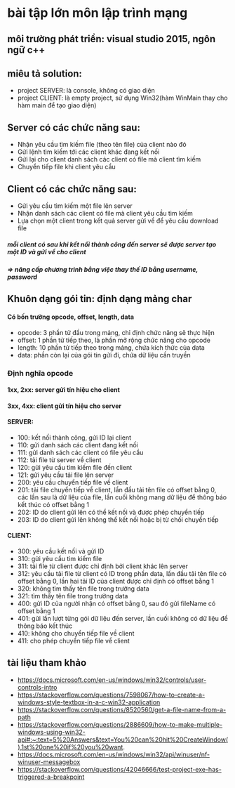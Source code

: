 # bài tập lớn môn lập trình mạng
## môi trường phát triển: visual studio 2015, ngôn ngữ c++
## miêu tả solution:
- project SERVER: là console, không có giao diện
- project CLIENT: là empty project, sử dụng Win32(hàm WinMain thay cho hàm main để tạo giao diện)
## Server có các chức năng sau:
- Nhận yêu cầu tìm kiếm file (theo tên file) của client nào đó
- Gửi lệnh tìm kiếm tới các client khác đang kết nối
- Gửi lại cho client danh sách các client có file mà client tìm kiếm
- Chuyển tiếp file khi client yêu cầu 
## Client có các chức năng sau:
- Gửi yêu cầu tìm kiếm một file lên server
- Nhận danh sách  các client có file mà client yêu cầu tìm kiếm
- Lựa chọn một client trong kết quả server gửi về để yêu cầu download file
##### mỗi client có sau khi kết nối thành công đến server sẽ được server tạo một ID và gửi về cho client
##### => nâng cấp chương trình bằng việc thay thế ID bằng username, password

## Khuôn dạng gói tin: định dạng mảng char
#### Có bốn trường opcode, offset, length, data
- opcode: 3 phần tử đầu trong mảng, chỉ định chức năng sẽ thực hiện
- offset: 1 phần tử tiếp theo, là phần mở rộng chức năng cho opcode
- length: 10 phần tử tiếp theo trong mảng, chứa kích thức của data
- data: phần còn lại của gói tin gửi đi, chứa dữ liệu cần truyền

### Định nghĩa opcode
#### 1xx, 2xx: server gửi tín hiệu cho client
#### 3xx, 4xx: client gửi tín hiệu cho server
#### SERVER:
- 100: kết nối thành công, gửi ID lại client
- 110: gửi danh sách các client đang kết nối
- 111: gửi danh sách các client có file yêu cầu
- 112: tải file từ server về client
- 120: gửi yêu cầu tìm kiếm file đến client
- 121: gửi yêu cầu tải file lên server
- 200: yêu cầu chuyển tiếp file về client
- 201: tải file chuyển tiếp về client, lần đầu tải tên file có offset bằng 0, các lần sau là dữ liệu của file, lần cuối không mang dữ liệu để thông báo kết thúc có offset bằng 1
- 202: ID do client gửi lên có thể kết nối và được phép chuyển tiếp
- 203: ID do client gửi lên không thể kết nối hoặc bị từ chối chuyển tiếp
#### CLIENT:
- 300: yêu cầu kết nối và gửi ID
- 310: gửi yêu cầu tìm kiếm file
- 311: tải file từ client được chỉ định bởi client khác lên server
- 312: yêu cầu tải file từ client có ID trong phần data, lần đầu tải tên file có offset bằng 0, lần hai tải ID của client được chỉ định có offset bằng 1
- 320: không tìm thấy tên file trong trường data
- 321: tìm thấy tên file trong trường data
- 400: gửi ID của người nhận có offset bằng 0, sau đó gửi fileName có offset bằng 1
- 401: gửi lần lượt từng gói dữ liệu đến server, lần cuối không có dữ liệu để thông báo kết thúc
- 410: không cho chuyển tiếp file về client
- 411: cho phép chuyển tiếp file về client

## tài liệu tham khảo
- https://docs.microsoft.com/en-us/windows/win32/controls/user-controls-intro
- https://stackoverflow.com/questions/7598067/how-to-create-a-windows-style-textbox-in-a-c-win32-application
- https://stackoverflow.com/questions/8520560/get-a-file-name-from-a-path
- https://stackoverflow.com/questions/2886609/how-to-make-multiple-windows-using-win32-api#:~:text=5%20Answers&text=You%20can%20hit%20CreateWindow(),1st%20one%20if%20you%20want.
- https://docs.microsoft.com/en-us/windows/win32/api/winuser/nf-winuser-messagebox
- https://stackoverflow.com/questions/42046666/test-project-exe-has-triggered-a-breakpoint
